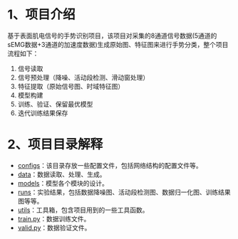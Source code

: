 # 1、项目介绍

基于表面肌电信号的手势识别项目，该项目对采集的8通道信号数据(5通道的sEMG数据+3通道的加速度数据)生成原始图、特征图来进行手势分类，整个项目流程如下：

1. 信号读取
2. 信号预处理（降噪、活动段检测、滑动窗处理）
3. 特征提取（原始信号图、时域特征图）
4. 模型构建
5. 训练、验证、保留最优模型
6. 迭代训练结果保存

# 2、项目目录解释

- [configs](./configs/)：该目录存放一些配置文件，包括网络结构的配置文件等。
- [data](./data/)：数据读取、处理、生成。
- [models](./models/)：模型各个模块的设计。
- [runs](./runs/)：实验结果，包括数据降噪图、活动段检测图、数据归一化图、训练结果图等等。
- [utils](./utils/)：工具箱，包含项目用到的一些工具函数。
- [train.py](./train.py)：数据训练文件。
- [valid.py](./valid.py)：数据验证文件。
